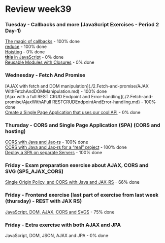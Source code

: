 # Review week39

### Tuesday - Callbacks and more (JavaScript Exercises - Period 2 Day-1)  
[The magic of callbacks](./1.Callbacks-and-more/magic-of-callbacks.md) - 100% done  
[reduce](./1.Callbacks-and-more/reduce.md) - 100% done  
[Hoisting](./1.Callbacks-and-more/Hoisting.md) - 0% done  
[**this** in JavaScript](./1.Callbacks-and-more/this-in-JavaScript.md) - 0% done  
[Reusable Modules with Closures](./1.Callbacks-and-more/Reusable-Modules-with-Closures.md)  - 0% done  

### Wednesday - Fetch And Promise  
[AJAX with fetch and DOM manipulation](./2.Fetch-and-promise/AJAX WithFetchAndDOMManipulation.md) - 100% done  
[Ajax with a full REST CRUD Endpoint and Error-handling](./2.Fetch-and-promise/AjaxWithAFull RESTCRUDEndpointAndError-handling.md) - 100% done  
[Create a Single Page Application that uses our cool API](./2.Fetch-and-promise/CreateASinglePageApplication.md) - 0% done  
  
### Thursday - CORS and Single Page Application (SPA) (CORS and hosting)  
[CORS with Java and Jax-rs](./3.CORS-and-Single-Page-Application(SPA)/1.CORSWithJavaAndJax-rs/CORSWithJavaAndJax-rs.md) - 100% done  
[CORS with Java and Jax-rs for a “real” project](./3.CORS-and-Single-Page-Application(SPA)/2.CORS-with-Java-and-Jax-rs-for-a-real-project/CORS-with-Java-and-Jax-rs-for-a-real-project.md) - 100% done  
[Deploy a SPA on separate Servers](./3.CORS-and-Single-Page-Application(SPA)/3.Deploy-a-SPA-on-separate-Servers/deploy.md) - 100% done  

### Friday - Exam preparation exercise about AJAX, CORS and SVG (SP5_AJAX_CORS)  
[Single Origin Policy, and CORS with Java and JAX-RS](./4.Exam-preparation-exercise-about-AJAX-CORS-and-SVG/Exampreparation-exercise-about-AJAX-CORS-and-SVG.md) - 66% done  

### Friday - Frontend exercise (last part of exercise from last week (thursday) - REST with JAX RS)  
[JavaScript, DOM, AJAX, CORS and SVGS](./5.Frontend-exercise/Frontend-exercise.md) - 75% done  

### Friday - Extra exercise with both AJAX and JPA  
JavaScript, DOM, JSON, AJAX and JPA - 0% done  

